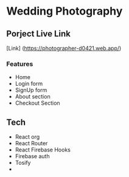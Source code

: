 # Wedding Photography
## Porject Live Link 
 [Link] (https://photographer-d0421.web.app/)

### Features 
 - Home
 - Login form 
 - SignUp form 
 - About section 
 - Checkout Section

 ## Tech 
 - React org
 - React Router 
 - React Firebase Hooks
 - Firebase auth
 - Tosify
 -
